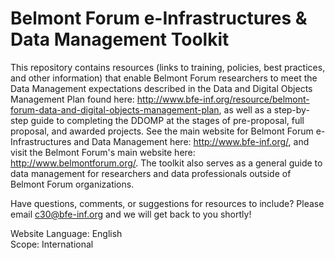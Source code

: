 # Belmont Forum e-Infrastructures & Data Management Toolkit  

This repository contains resources (links to training, policies, best practices, and other information) that enable Belmont Forum researchers to meet the Data Management expectations described in the Data and Digital Objects Management Plan found here: http://www.bfe-inf.org/resource/belmont-forum-data-and-digital-objects-management-plan, as well as a step-by-step guide to completing the DDOMP at the stages of pre-proposal, full proposal, and awarded projects. See the main website for Belmont Forum e-Infrastructures and Data Management here: http://www.bfe-inf.org/, and visit the Belmont Forum's main website here: http://www.belmontforum.org/. The toolkit also serves as a general guide to data management for researchers and data professionals outside of Belmont Forum organizations.

Have questions, comments, or suggestions for resources to include? Please email c30@bfe-inf.org and we will get back to you shortly!

Website Language: English   
Scope: International
